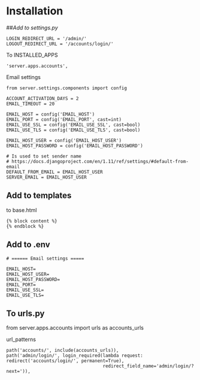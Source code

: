 # Installation

##*Add to settings.py*

    LOGIN_REDIRECT_URL = '/admin/'
    LOGOUT_REDIRECT_URL = '/accounts/login/'

To INSTALLED_APPS
    
    'server.apps.accounts',

Email settings

```
from server.settings.components import config

ACCOUNT_ACTIVATION_DAYS = 2
EMAIL_TIMEOUT = 20

EMAIL_HOST = config('EMAIL_HOST')
EMAIL_PORT = config('EMAIL_PORT', cast=int)
EMAIL_USE_SSL = config('EMAIL_USE_SSL', cast=bool)
EMAIL_USE_TLS = config('EMAIL_USE_TLS', cast=bool)

EMAIL_HOST_USER = config('EMAIL_HOST_USER')
EMAIL_HOST_PASSWORD = config('EMAIL_HOST_PASSWORD')

# Is used to set sender name
# https://docs.djangoproject.com/en/1.11/ref/settings/#default-from-email
DEFAULT_FROM_EMAIL = EMAIL_HOST_USER
SERVER_EMAIL = EMAIL_HOST_USER
```

## Add to templates

to base.html

    {% block content %}
    {% endblock %}

## Add to .env

```
# ====== Email settings =====

EMAIL_HOST=
EMAIL_HOST_USER=
EMAIL_HOST_PASSWORD=
EMAIL_PORT=
EMAIL_USE_SSL=
EMAIL_USE_TLS=
```

## To urls.py

from server.apps.accounts import urls as accounts_urls

url_patterns

    path('accounts/', include(accounts_urls)),
    path('admin/login/', login_required(lambda request: redirect('accounts/login/', permanent=True),
                                        redirect_field_name='admin/login/?next=')),

